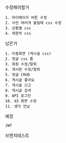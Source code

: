 수정해야할거 

    1. 마이페이지 버튼 수정
    2. 사진 여러개 올릴때 css 수정
    3. 상황별 css
    4. 재창작 css

남은거

    1. 이중화면 (게시글 css) 
    2. 댓글 css 폼
    3. 회원 수정/탈퇴
    4. 게시판 수정/탈퇴
    5. 댓글 CRUD
    6. 게시글 좋아요
    7. 게시글 신고
    8. 게시글 검색
    9. API 로그인
    10. d3 화면 수정 
    11. 생각 안남 

예정 

    JWT 


브렌치테스트